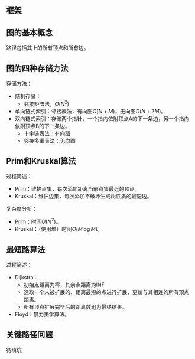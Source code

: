 
## 框架



## 图的基本概念

路径包括其上的所有顶点和所有边。

## 图的四种存储方法

存储方法：
- 随机存储：
	- 邻接矩阵法，$O(N^2)$
- 单向链式索引：邻接表法，有向图$O(N+M)$，无向图$O(N+2M)$。
- 双向链式索引：存储两个指针，一个指向依附顶点A的下一条边，另一个指向依附顶点B的下一条边。
	- 十字链表法：有向图
	- 邻接多重表法：无向图

## Prim和Kruskal算法

过程简述：
- Prim：维护点集，每次添加距离当前点集最近的顶点。
- Kruskal：维护边集，每次添加不破坏生成树性质的最短边。

复杂度分析：
- Prim：时间$O(N^2)$。
- Kruskal：（使用堆）时间$O(M\log M)$。

## 最短路算法

过程简述：
- Dijkstra：
	- 初始点距离为零，其余点距离为INF
	- 选取一个未被扩展的、距离最短的点进行扩展，更新与其相连的所有顶点距离。
	- 所有顶点扩展完毕后的距离数组为最终结果。
- Floyd：暴力美学算法。

## 关键路径问题

待填坑